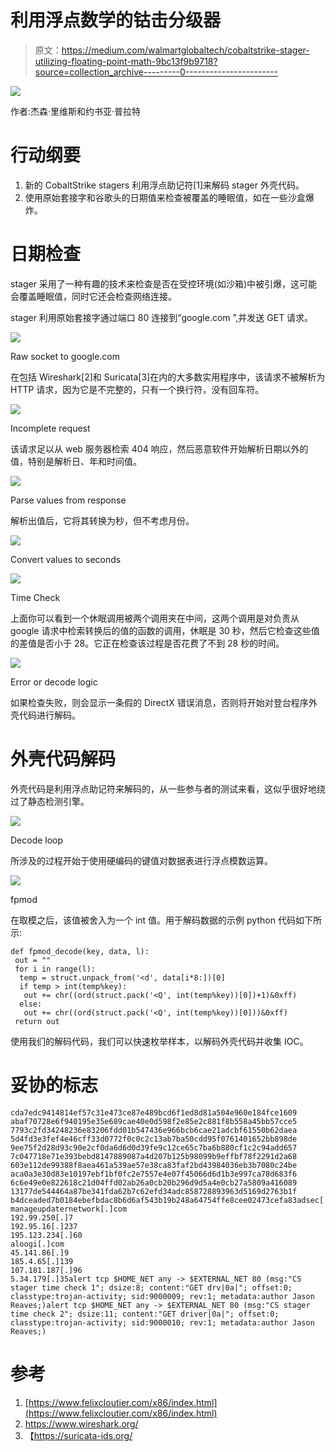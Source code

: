 # 利用浮点数学的钴击分级器

> 原文：<https://medium.com/walmartglobaltech/cobaltstrike-stager-utilizing-floating-point-math-9bc13f9b9718?source=collection_archive---------0----------------------->

![](img/777b484d2534093d8df896da3e249876.png)

作者:杰森·里维斯和约书亚·普拉特

# 行动纲要

1.  新的 CobaltStrike stagers 利用浮点助记符[1]来解码 stager 外壳代码。
2.  使用原始套接字和谷歌头的日期值来检查被覆盖的睡眠值，如在一些沙盒爆炸。

# 日期检查

stager 采用了一种有趣的技术来检查是否在受控环境(如沙箱)中被引爆，这可能会覆盖睡眠值，同时它还会检查网络连接。

stager 利用原始套接字通过端口 80 连接到“google.com ”,并发送 GET 请求。

![](img/b957e0a8457f45aa586889b4a92a0ae8.png)

Raw socket to google.com

在包括 Wireshark[2]和 Suricata[3]在内的大多数实用程序中，该请求不被解析为 HTTP 请求，因为它是不完整的，只有一个换行符，没有回车符。

![](img/b61eac90c23b6f61cd8a6c8c5d231cb1.png)

Incomplete request

该请求足以从 web 服务器检索 404 响应，然后恶意软件开始解析日期以外的值，特别是解析日、年和时间值。

![](img/8b02b36a62b84675eb7a45ccde755a41.png)

Parse values from response

解析出值后，它将其转换为秒，但不考虑月份。

![](img/81e6833d02f7fdf0c6948545ec29baea.png)

Convert values to seconds

![](img/67c5d778736e6bd4d518bdb6250782cb.png)

Time Check

上面你可以看到一个休眠调用被两个调用夹在中间，这两个调用是对负责从 google 请求中检索转换后的值的函数的调用，休眠是 30 秒，然后它检查这些值的差值是否小于 28。它正在检查该过程是否花费了不到 28 秒的时间。

![](img/cd67fe9afd1dd95102af4de463051eb3.png)

Error or decode logic

如果检查失败，则会显示一条假的 DirectX 错误消息，否则将开始对登台程序外壳代码进行解码。

# 外壳代码解码

外壳代码是利用浮点助记符来解码的，从一些参与者的测试来看，这似乎很好地绕过了静态检测引擎。

![](img/8393cda6ea805b46c6b97da051db28ab.png)

Decode loop

所涉及的过程开始于使用硬编码的键值对数据表进行浮点模数运算。

![](img/f84a136386e3dd0885b57b0f43f192a1.png)

fpmod

在取模之后，该值被舍入为一个 int 值。用于解码数据的示例 python 代码如下所示:

```
def fpmod_decode(key, data, l):
 out = ""
 for i in range(l):
  temp = struct.unpack_from('<d', data[i*8:])[0]
  if temp > int(temp%key):
   out += chr((ord(struct.pack('<Q', int(temp%key))[0])+1)&0xff)
  else:
   out += chr((ord(struct.pack('<Q', int(temp%key))[0]))&0xff)
 return out
```

使用我们的解码代码，我们可以快速枚举样本，以解码外壳代码并收集 IOC。

# 妥协的标志

```
cda7edc9414814ef57c31e473ce87e489bcd6f1ed8d81a504e960e184fce1609
abaf70728e6f940195e35e689cae40e0d598f2e85e2c881f8b558a45bb57cce5
7793c2fd34248236e83206fdd01b547436e966bcb6cae21adcbf61550b62daea
5d4fd3e3fef4e46cff33d0772f0c0c2c13ab7ba50cdd95f0761401652bb898de
9ee75f2d28d93c90e2cf0da6d6d0d39fe9c12ce65c7ba6b880cf1c2c94add657
7c047718e71e393bebd8147889087a4d207b125b98099b9effbf78f2291d2a68
603e112de99388f8aea461a539ae57e38ca83faf2bd43984036eb3b7080c24be
aca0a3e30d83e10197ebf1bf0fc2e7557e4e07f45066d6d1b3e997ca78d683f6
6c6e49e0e822618c21d04ffd02ab26a0cb20b296d9d5a4e0cb27a5809a416089
13177de544464a87be341fda62b7c62efd34adc858728893963d5169d2763b1f
b4dceaded7b0184ebefbdac8b6d6af543b19b248a64754ffe8cee02473cefa83adsec[.]pro
manageupdaternetwork[.]com
192.99.250[.]7
192.95.16[.]237
195.123.234[.]60
aloogi[.]com
45.141.86[.]9
185.4.65[.]139
107.181.187[.]96
5.34.179[.]35alert tcp $HOME_NET any -> $EXTERNAL_NET 80 (msg:"CS stager time check 1"; dsize:8; content:"GET drv|0a|"; offset:0; classtype:trojan-activity; sid:9000009; rev:1; metadata:author Jason Reaves;)alert tcp $HOME_NET any -> $EXTERNAL_NET 80 (msg:"CS stager time check 2"; dsize:11; content:"GET driver|0a|"; offset:0; classtype:trojan-activity; sid:9000010; rev:1; metadata:author Jason Reaves;)
```

# 参考

1.  [https://www.felixcloutier.com/x86/index.html](https://www.felixcloutier.com/x86/index.html)
2.  https://www.wireshark.org/
3.  【https://suricata-ids.org/ 